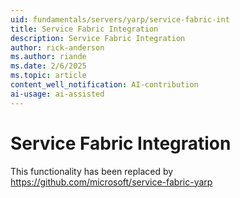 ```yaml
---
uid: fundamentals/servers/yarp/service-fabric-int
title: Service Fabric Integration
description: Service Fabric Integration
author: rick-anderson
ms.author: riande
ms.date: 2/6/2025
ms.topic: article
content_well_notification: AI-contribution
ai-usage: ai-assisted
---
```


# Service Fabric Integration

This functionality has been replaced by https://github.com/microsoft/service-fabric-yarp
